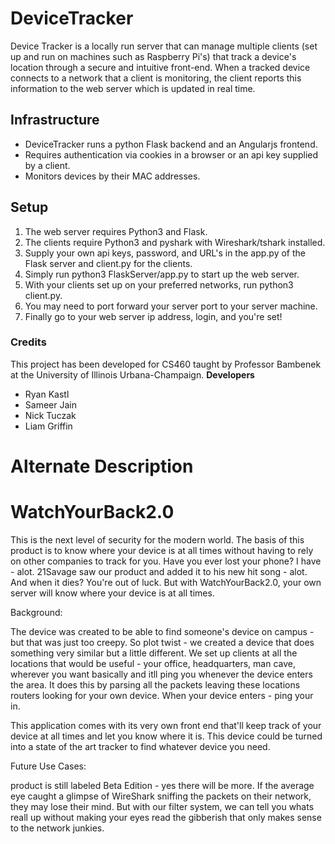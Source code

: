 # DeviceTracker
Device Tracker is a locally run server that can manage multiple clients (set up and run on machines such as Raspberry Pi's) that track a device's location through a secure and intuitive front-end. When a tracked device connects to a network that a client is monitoring, the client reports this information to the web server which is updated in real time.

## Infrastructure
- DeviceTracker runs a python Flask backend and an Angularjs frontend. 
- Requires authentication via cookies in a browser or an api key supplied by a client.
- Monitors devices by their MAC addresses.

## Setup
1. The web server requires Python3 and Flask.
2. The clients require Python3 and pyshark with Wireshark/tshark installed.
3. Supply your own api keys, password, and URL's in the app.py of the Flask server and client.py for the clients.
4. Simply run python3 FlaskServer/app.py to start up the web server.
5. With your clients set up on your preferred networks, run python3 client.py.
6. You may need to port forward your server port to your server machine.
7. Finally go to your web server ip address, login, and you're set!

### Credits
This project has been developed for CS460 taught by Professor Bambenek at the University of Illinois Urbana-Champaign.
**Developers**
- Ryan Kastl
- Sameer Jain
- Nick Tuczak
- Liam Griffin


# Alternate Description
# WatchYourBack2.0

This is the next level of security for the modern world. The basis of this product is to know where your device is at all times without having to rely on other companies to track for you. Have you ever lost your phone? I have - alot. 21Savage saw our product and added it to his new hit song - alot. And when it dies? You're out of luck. But with WatchYourBack2.0, your own server will know where your device is at all times. 

Background:

The device was created to be able to find someone's device on campus - but that was just too creepy. So plot twist -  we created a device that does something very similar but a little different. We set up clients at all the locations that would be useful - your office, headquarters, man cave, wherever you want basically and itll ping you whenever the device enters the area. It does this by parsing all the packets leaving these locations routers looking for your own device. When your device enters - ping your in. 

This application comes with its very own front end that'll keep track of your device at all times and let you know where it is. This device could be turned into a state of the art tracker to find whatever device you need. 

Future Use Cases:

product is still labeled Beta Edition - yes there will be more. If the average eye caught a glimpse of WireShark sniffing the packets on their network, they may lose their mind. But with our filter system, we can tell you whats reall up without making your eyes read the gibberish that only makes sense to the network junkies.

